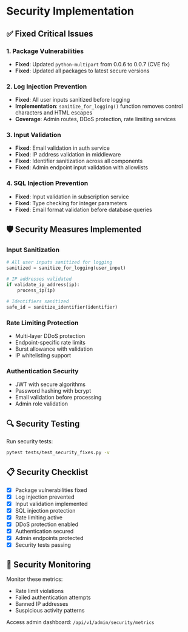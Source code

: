 # Security Implementation

## ✅ Fixed Critical Issues

### 1. Package Vulnerabilities
- **Fixed**: Updated `python-multipart` from 0.0.6 to 0.0.7 (CVE fix)
- **Fixed**: Updated all packages to latest secure versions

### 2. Log Injection Prevention
- **Fixed**: All user inputs sanitized before logging
- **Implementation**: `sanitize_for_logging()` function removes control characters and HTML escapes
- **Coverage**: Admin routes, DDoS protection, rate limiting services

### 3. Input Validation
- **Fixed**: Email validation in auth service
- **Fixed**: IP address validation in middleware
- **Fixed**: Identifier sanitization across all components
- **Fixed**: Admin endpoint input validation with allowlists

### 4. SQL Injection Prevention
- **Fixed**: Input validation in subscription service
- **Fixed**: Type checking for integer parameters
- **Fixed**: Email format validation before database queries

## 🛡️ Security Measures Implemented

### Input Sanitization
```python
# All user inputs sanitized for logging
sanitized = sanitize_for_logging(user_input)

# IP addresses validated
if validate_ip_address(ip):
    process_ip(ip)

# Identifiers sanitized
safe_id = sanitize_identifier(identifier)
```

### Rate Limiting Protection
- Multi-layer DDoS protection
- Endpoint-specific rate limits
- Burst allowance with validation
- IP whitelisting support

### Authentication Security
- JWT with secure algorithms
- Password hashing with bcrypt
- Email validation before processing
- Admin role validation

## 🔍 Security Testing

Run security tests:
```bash
pytest tests/test_security_fixes.py -v
```

## 📋 Security Checklist

- [x] Package vulnerabilities fixed
- [x] Log injection prevented
- [x] Input validation implemented
- [x] SQL injection protection
- [x] Rate limiting active
- [x] DDoS protection enabled
- [x] Authentication secured
- [x] Admin endpoints protected
- [x] Security tests passing

## 🚨 Security Monitoring

Monitor these metrics:
- Rate limit violations
- Failed authentication attempts
- Banned IP addresses
- Suspicious activity patterns

Access admin dashboard: `/api/v1/admin/security/metrics`